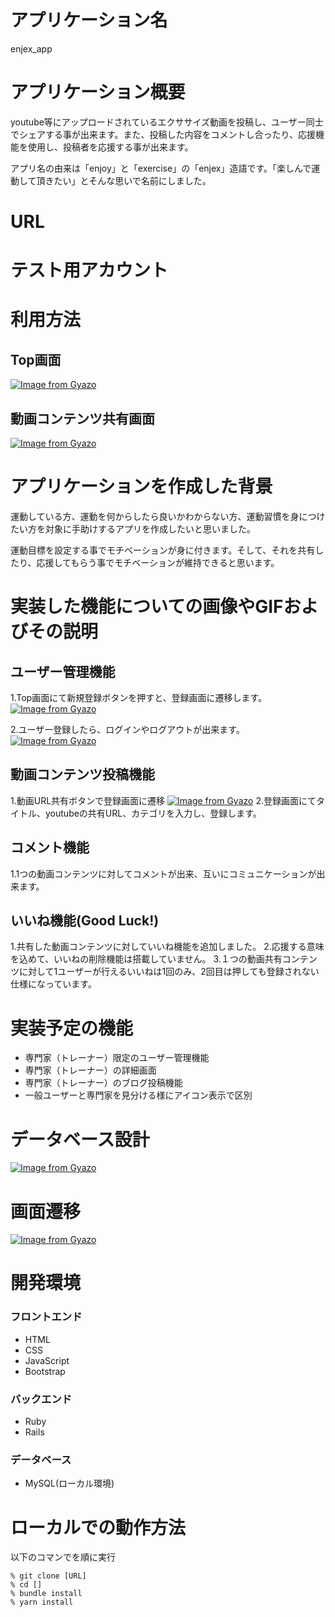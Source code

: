 # アプリケーション名
enjex_app

# アプリケーション概要
youtube等にアップロードされているエクササイズ動画を投稿し、ユーザー同士でシェアする事が出来ます。また、投稿した内容をコメントし合ったり、応援機能を使用し、投稿者を応援する事が出来ます。

アプリ名の由来は「enjoy」と「exercise」の「enjex」造語です。「楽しんで運動して頂きたい」とそんな思いで名前にしました。

# URL

# テスト用アカウント

# 利用方法
## Top画面

[![Image from Gyazo](https://i.gyazo.com/6e8a0b03ff189361be28756833df9433.gif)](https://gyazo.com/6e8a0b03ff189361be28756833df9433)

## 動画コンテンツ共有画面
[![Image from Gyazo](https://i.gyazo.com/bc4fdae5eb2a2b135be9ae9d57a42920.gif)](https://gyazo.com/bc4fdae5eb2a2b135be9ae9d57a42920)

# アプリケーションを作成した背景
運動している方、運動を何からしたら良いかわからない方、運動習慣を身につけたい方を対象に手助けするアプリを作成したいと思いました。

運動目標を設定する事でモチベーションが身に付きます。そして、それを共有したり、応援してもらう事でモチベーションが維持できると思います。

# 実装した機能についての画像やGIFおよびその説明
## ユーザー管理機能
1\.Top画面にて新規登録ボタンを押すと、登録画面に遷移します。
[![Image from Gyazo](https://i.gyazo.com/a149ddeed673b609afba777882ad2c28.png)](https://gyazo.com/a149ddeed673b609afba777882ad2c28)

2\.ユーザー登録したら、ログインやログアウトが出来ます。
[![Image from Gyazo](https://i.gyazo.com/eafe61e79f7bc6f4945dd6f15733311c.png)](https://gyazo.com/eafe61e79f7bc6f4945dd6f15733311c)

## 動画コンテンツ投稿機能
1\.動画URL共有ボタンで登録画面に遷移
[![Image from Gyazo](https://i.gyazo.com/34f93013ccd8247bd451cd9529a4795d.png)](https://gyazo.com/34f93013ccd8247bd451cd9529a4795d)
2\.登録画面にてタイトル、youtubeの共有URL、カテゴリを入力し、登録します。

## コメント機能
1\.1つの動画コンテンツに対してコメントが出来、互いにコミュニケーションが出来ます。

## いいね機能(Good Luck!)
1\.共有した動画コンテンツに対していいね機能を追加しました。
2\.応援する意味を込めて、いいねの削除機能は搭載していません。
3\.１つの動画共有コンテンツに対して1ユーザーが行えるいいねは1回のみ、2回目は押しても登録されない仕様になっています。

# 実装予定の機能
- 専門家（トレーナー）限定のユーザー管理機能
- 専門家（トレーナー）の詳細画面
- 専門家（トレーナー）のブログ投稿機能
- 一般ユーザーと専門家を見分ける様にアイコン表示で区別

# データベース設計
[![Image from Gyazo](https://i.gyazo.com/df3ad40bfa6d9409b362c9338f0e6568.png)](https://gyazo.com/df3ad40bfa6d9409b362c9338f0e6568)

# 画面遷移
[![Image from Gyazo](https://i.gyazo.com/210a72ed89d3ea13d422f56b1f34b6c1.png)](https://gyazo.com/210a72ed89d3ea13d422f56b1f34b6c1)

# 開発環境

### フロントエンド
- HTML
- CSS
- JavaScript
- Bootstrap

### バックエンド
- Ruby
- Rails

### データベース
- MySQL(ローカル環境)

# ローカルでの動作方法
以下のコマンでを順に実行
```
% git clone [URL]
% cd []
% bundle install
% yarn install
```
